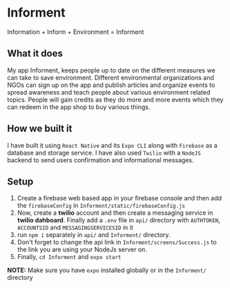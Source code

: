 # Informent
Information + Inform + Environment = Informent


## What it does
My app Informent, keeps people up to date on the different measures we can take to save environment. Different environmental organizations and NGOs can sign up on the app and publish articles and organize events to spread awareness and teach people about various environment related topics. People will gain credits as they do more and more events which they can redeem in the app shop to buy various things.

## How we built it
I have built it using `React Native` and its `Expo CLI` along with `Firebase` as a database and storage service. I have also used `Twilio` with a `NodeJS` backend to send users confirmation and informational messages.

## Setup
1) Create a firebase web based app in your firebase console and then add the `firebaseConfig` in `Informent/static/firebaseConfig.js`
2) Now, create a **twilio** account and then create a messaging service in **twilio dahboard**. Finally add a `.env` file in `api/` directory with `AUTHTOKEN`, `ACCOUNTSID` and `MESSAGINGSERVICESID` in it
3) run `npm i` separately in `api/` and `Informent/` directory.
4) Don't forget to change the api link in `Informent/screens/Success.js` to the link you are using your NodeJs server on.
5) Finally, `cd Informent` and `expo start`

**NOTE:** Make sure you have `expo` installed globally or in the `Informent/` directory
